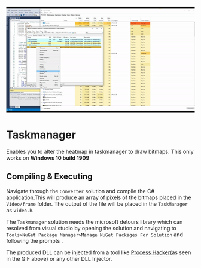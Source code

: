 ![](image.gif)
# Taskmanager
Enables you to alter the heatmap in taskmanager to draw bitmaps. 
This only works on **Windows 10 build 1909**

## Compiling & Executing
Navigate through the ```Converter``` solution and compile the C# application.This will produce an array of pixels of the bitmaps placed in the ```Video/frame``` folder.
The output of the file will be placed in the ```TaskManager``` as ```video.h```.

The ```Taskmanager``` solution needs the microsoft detours library which can resolved from visual studio by opening the solution and navigating to ```Tools>NuGet Package Manager>Manage NuGet Packages For Solution``` and following the prompts .

The produced DLL can be injected from a tool like [Process Hacker](https://processhacker.sourceforge.io/)(as seen in the GIF above) or any other DLL Injector. 
